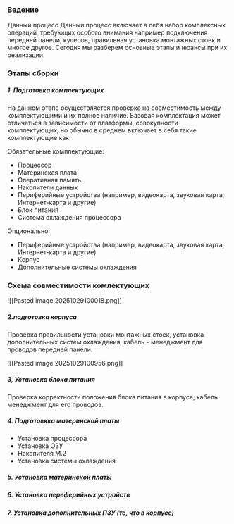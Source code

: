 ### Ведение

Данный  процесс
Данный процесс включает в себя набор комплексных операций, требующих особого внимания например подключения передней панели, кулеров, правильная установка монтажных стоек и многое другое. Сегодня мы разберем основные этапы и нюансы при их реализации.

### Этапы сборки

##### 1. Подготовка комплектующих 

На данном этапе осуществляется проверка на совместимость между комплектующими и их полное наличие. Базовая комплектация может отличаться в зависимости от платформы, совокупности комплектующих, но обычно в среднем включает в себя такие комплектующие как:

Обязательные комплектующие:
- Процессор 
- Материнская плата 
- Оперативная память 
- Накопители данных
- Периферийные устройства (например, видеокарта, звуковая карта, Интернет-карта и другие)
- Блок питания
- Система охлаждения процессора 

Опционально:
-  Периферийные устройства (например, видеокарта, звуковая карта, Интернет-карта и другие)
- Корпус
- Дополнительные системы охлаждения 

### Схема совместимости комлектующих

![[Pasted image 20251029100018.png]]


##### 2.подготовка корпуса

Проверка правильности установки монтажных стоек, установка дополнительных систем охлаждения, кабель - менеджмент для проводов передней панели.

![[Pasted image 20251029100956.png]]

##### 3, Установка блока питания

Проверка корректности положения блока питания в корпусе, кабель менеджмент для его проводов.

##### 4. Подготовкка материнской платы
-  Установка процессора 
- Установка ОЗУ 
- Накопителя M.2
- Установка системы охлаждения


##### 5. Установка  материнской платы 

##### 6. Установка переферийных устройств

##### 7. Установка дополнительных ПЗУ  (те, что в корпусе)

